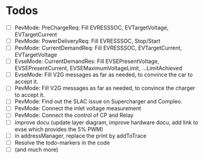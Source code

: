 # Todos

- [ ] PevMode: PreChargeReq: Fill EVRESSSOC, EVTargetVoltage, EVTargetCurrent
- [ ] PevMode: PowerDeliveryReq: Fill EVRESSSOC, Stop/Start
- [ ] PevMode: CurrentDemandReq: Fill EVRESSSOC, EVTargetCurrent, EVTargetVoltage
- [ ] EvseMode: CurrentDemandRes: Fill EVSEPresentVoltage, EVSEPresentCurrent, EVSEMaximumVoltageLimit, ...LimitAchieved
- [ ] EvseMode: Fill V2G messages as far as needed, to convince the car to accept it.
- [ ] PevMode: Fill V2G messages as far as needed, to convince the charger to accept it.
- [ ] PevMode: Find out the SLAC issue on Supercharger and Compleo.
- [ ] PevMode: Connect the inlet voltage measurement
- [ ] PevMode: Connect the control of CP and Relay
- [ ] improve docu (update layer diagram, improve hardware docu, add link to evse which provides the 5% PWM)
- [ ] in addressManager, replace the print by addToTrace
- [ ] Resolve the todo-markers in the code
- [ ] (and much more)
